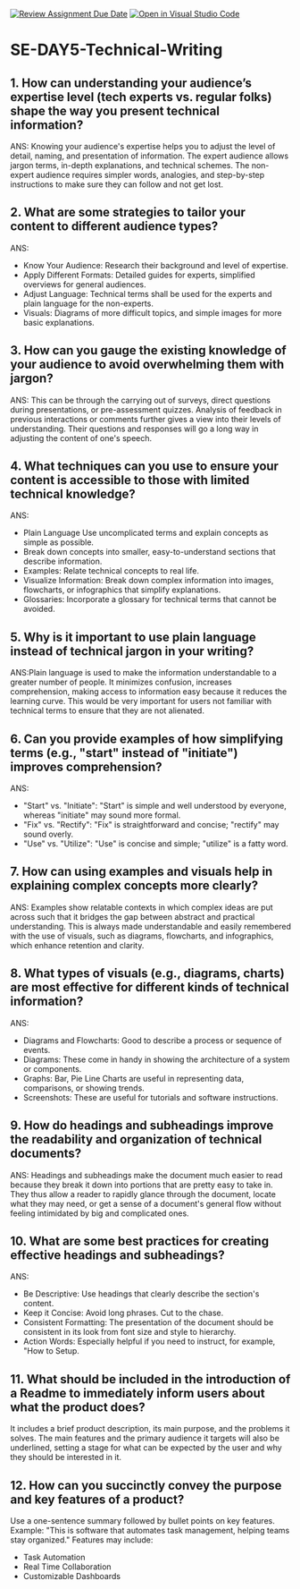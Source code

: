 [![Review Assignment Due Date](https://classroom.github.com/assets/deadline-readme-button-22041afd0340ce965d47ae6ef1cefeee28c7c493a6346c4f15d667ab976d596c.svg)](https://classroom.github.com/a/zsAR-pyY)
[![Open in Visual Studio Code](https://classroom.github.com/assets/open-in-vscode-2e0aaae1b6195c2367325f4f02e2d04e9abb55f0b24a779b69b11b9e10269abc.svg)](https://classroom.github.com/online_ide?assignment_repo_id=15673862&assignment_repo_type=AssignmentRepo)
# SE-DAY5-Technical-Writing
## 1. How can understanding your audience’s expertise level (tech experts vs. regular folks) shape the way you present technical information?
ANS: Knowing your audience's expertise helps you to adjust the level of detail, naming, and presentation of information. The expert audience allows jargon terms, in-depth explanations, and technical schemes. The non-expert audience requires simpler words, analogies, and step-by-step instructions to make sure they can follow and not get lost.
## 2. What are some strategies to tailor your content to different audience types?
ANS: 
- Know Your Audience: Research their background and level of expertise.
- Apply Different Formats: Detailed guides for experts, simplified overviews for general audiences.
- Adjust Language: Technical terms shall be used for the experts and plain language for the non-experts.
- Visuals: Diagrams of more difficult topics, and simple images for more basic explanations.
## 3. How can you gauge the existing knowledge of your audience to avoid overwhelming them with jargon?
ANS: This can be through the carrying out of surveys, direct questions during presentations, or pre-assessment quizzes. Analysis of feedback in previous interactions or comments further gives a view into their levels of understanding. Their questions and responses will go a long way in adjusting the content of one's speech.
## 4. What techniques can you use to ensure your content is accessible to those with limited technical knowledge?
ANS: 
- Plain Language Use uncomplicated terms and explain concepts as simple as possible.
- Break down concepts into smaller, easy-to-understand sections that describe information.
- Examples: Relate technical concepts to real life.
- Visualize Information: Break down complex information into images, flowcharts, or infographics that simplify explanations.
- Glossaries: Incorporate a glossary for technical terms that cannot be avoided.
## 5. Why is it important to use plain language instead of technical jargon in your writing?
ANS:Plain language is used to make the information understandable to a greater number of people. It minimizes confusion, increases comprehension, making access to information easy because it reduces the learning curve. This would be very important for users not familiar with technical terms to ensure that they are not alienated.
## 6. Can you provide examples of how simplifying terms (e.g., "start" instead of "initiate") improves comprehension?
ANS: 
- "Start" vs. "Initiate": "Start" is simple and well understood by everyone, whereas "initiate" may sound more formal.
- "Fix" vs. "Rectify": "Fix" is straightforward and concise; "rectify" may sound overly.
- "Use" vs. "Utilize": "Use" is concise and simple; "utilize" is a fatty word.
## 7. How can using examples and visuals help in explaining complex concepts more clearly?
ANS:
Examples show relatable contexts in which complex ideas are put across such that it bridges the gap between abstract and practical understanding. This is always made understandable and easily remembered with the use of visuals, such as diagrams, flowcharts, and infographics, which enhance retention and clarity.
## 8. What types of visuals (e.g., diagrams, charts) are most effective for different kinds of technical information?
ANS: 
- Diagrams and Flowcharts: Good to describe a process or sequence of events.
- Diagrams: These come in handy in showing the architecture of a system or components.
- Graphs: Bar, Pie Line Charts are useful in representing data, comparisons, or showing trends.
- Screenshots: These are useful for tutorials and software instructions.
## 9. How do headings and subheadings improve the readability and organization of technical documents?
ANS:
Headings and subheadings make the document much easier to read because they break it down into portions that are pretty easy to take in. They thus allow a reader to rapidly glance through the document, locate what they may need, or get a sense of a document's general flow without feeling intimidated by big and complicated ones.
## 10. What are some best practices for creating effective headings and subheadings?
ANS:
- Be Descriptive: Use headings that clearly describe the section's content.
- Keep it Concise: Avoid long phrases. Cut to the chase.
- Consistent Formatting: The presentation of the document should be consistent in its look from font size and style to hierarchy.
- Action Words: Especially helpful if you need to instruct, for example, "How to Setup.
## 11. What should be included in the introduction of a Readme to immediately inform users about what the product does?
It includes a brief product description, its main purpose, and the problems it solves. The main features and the primary audience it targets will also be underlined, setting a stage for what can be expected by the user and why they should be interested in it.
## 12. How can you succinctly convey the purpose and key features of a product?
Use a one-sentence summary followed by bullet points on key features. Example: "This is software that automates task management, helping teams stay organized." Features may include:
- Task Automation
- Real Time Collaboration
- Customizable Dashboards
